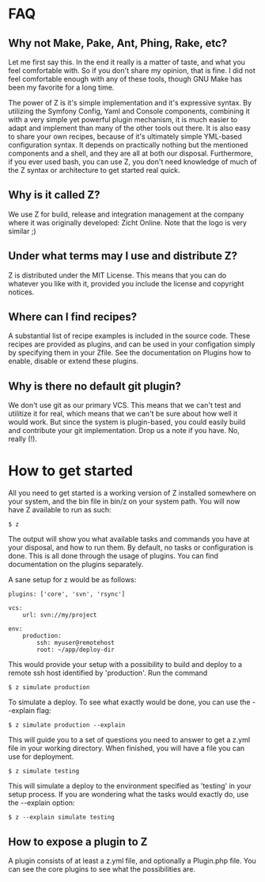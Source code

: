 # FAQ #

## Why not Make, Pake, Ant, Phing, Rake, etc? ##
Let me first say this. In the end it really is a matter of taste, and what you feel comfortable with. So if
you don't share my opinion, that is fine. I did not feel comfortable enough with any of these tools, though GNU Make
has been my favorite for a long time.

The power of Z is it's simple implementation and it's expressive syntax. By utilizing the Symfony
Config, Yaml and Console components, combining it with a very simple yet powerful plugin mechanism, it is much
easier to adapt and implement than many of the other tools out there. It is also easy to share your own recipes,
because of it's ultimately simple YML-based configuration syntax. It depends on practically nothing but the mentioned
components and a shell, and they are all at both our disposal. Furthermore, if you ever used bash, you can use Z, you
don't need knowledge of much of the Z syntax or architecture to get started real quick.

## Why is it called Z? ##
We use Z for build, release and integration management at the company where it was originally developed: Zicht Online.
Note that the logo is very similar ;)

## Under what terms may I use and distribute Z? ##
Z is distributed under the MIT License. This means that you can do whatever you like with it, provided you include
the license and copyright notices.

## Where can I find recipes? ##
A substantial list of recipe examples is included in the source code. These recipes are provided as plugins, and can
be used in your configation simply by specifying them in your Zfile. See the documentation on Plugins how to enable,
disable or extend these plugins.

## Why is there no default git plugin? ##
We don't use git as our primary VCS. This means that we can't test and utilitize it for real, which means that we
can't be sure about how well it would work. But since the system is plugin-based, you could easily build and contribute
your git implementation. Drop us a note if you have. No, really (!).

# How to get started #
All you need to get started is a working version of Z installed somewhere on your system, and the bin file in bin/z
on your system path. You will now have Z available to run as such:

    $ z

The output will show you what available tasks and commands you have at your disposal, and how to run them. By default,
no tasks or configuration is done. This is all done through the usage of plugins. You can find documentation on the
plugins separately.

A sane setup for z would be as follows:

    plugins: ['core', 'svn', 'rsync']

    vcs:
        url: svn://my/project

    env:
        production:
            ssh: myuser@remotehost
            root: ~/app/deploy-dir

This would provide your setup with a possibility to build and deploy to a remote ssh host identified by 'production'.
Run the command

    $ z simulate production

To simulate a deploy. To see what exactly would be done, you can use the --explain flag:

    $ z simulate production --explain

This will guide you to a set of questions you need to answer to get a z.yml file in your working directory. When
finished, you will have a file you can use for deployment.

    $ z simulate testing

This will simulate a deploy to the environment specified as 'testing' in your setup process. If you are wondering what
the tasks would exactly do, use the --explain option:

    $ z --explain simulate testing

## How to expose a plugin to Z ##
A plugin consists of at least a z.yml file, and optionally a Plugin.php file. You can see the core plugins
to see what the possibilities are.
